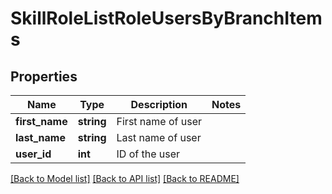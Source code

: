 # SkillRoleListRoleUsersByBranchItems

## Properties
Name | Type | Description | Notes
------------ | ------------- | ------------- | -------------
**first_name** | **string** | First name of user | 
**last_name** | **string** | Last name of user | 
**user_id** | **int** | ID of the user | 

[[Back to Model list]](../README.md#documentation-for-models) [[Back to API list]](../README.md#documentation-for-api-endpoints) [[Back to README]](../README.md)


